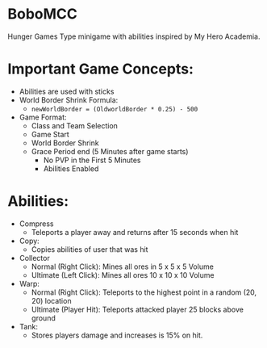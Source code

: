 # BoboMCC
Hunger Games Type minigame with abilities inspired by My Hero Academia.

# Important Game Concepts:
- Abilities are used with sticks
- World Border Shrink Formula:
  - ```newWorldBorder = (OldworldBorder * 0.25) - 500```
- Game Format:
    - Class and Team Selection
    - Game Start
    - World Border Shrink
    - Grace Period end (5 Minutes after game starts)
        - No PVP in the First 5 Minutes
        - Abilities Enabled
# Abilities:
- Compress
    - Teleports a player away and returns after 15 seconds when hit
- Copy:
    - Copies abilities of user that was hit
- Collector
    - Normal (Right Click): Mines all ores in 5 x 5 x 5 Volume
    - Ultimate (Left Click): Mines all ores 10 x 10 x 10 Volume
- Warp:
    - Normal (Right Click): Teleports to the highest point in a random (20, 20) location
    - Ultimate (Player Hit): Teleports attacked player 25 blocks above ground
- Tank:
    - Stores players damage and increases is 15% on hit.